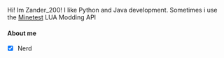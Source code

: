 Hi! Im Zander_200!
I like Python and Java development. Sometimes i use the [Minetest](https://minetest.net) LUA Modding API

#### About me
- [x] Nerd
